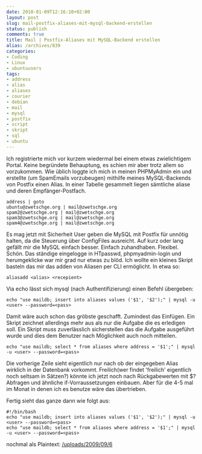 ```yaml
---
date: 2010-01-09T12:16:10+02:00
layout: post
slug: mail-postfix-aliases-mit-mysql-backend-erstellen
status: publish
comments: true
title: Mail | Postfix-Aliases mit MySQL-Backend erstellen
alias: /archives/839
categories:
- Coding
- Linux
- ubuntuusers
tags:
- address
- alias
- aliases
- courier
- debian
- mail
- mysql
- postfix
- script
- skript
- sql
- ubuntu
---
```


Ich registrierte mich vor kurzem wiedermal bei einem etwas zwielichtigem Portal. Keine begründete Behauptung, es schien mir aber trotz allem so vorzukommen. Wie üblich loggte ich mich in meinen PHPMyAdmin ein und erstellte (um SpamEmails vorzubeugen) mithilfe meines MySQL-Backends von Postfix einen Alias. In einer Tabelle gesammelt liegen sämtliche aliase und deren Empfänger-Postfach.

```
address | goto
ubuntu@zwetschge.org | mail@zwetschge.org
spam2@zwetschge.org | mail@zwetschge.org
spam3@zwetschge.org | mail@zwetschge.org
spam4@zwetschge.org | mail@zwetschge.org

```


Es mag jetzt mit Sicherheit User geben die MySQL mit Postfix für unnötig halten, da die Steuerung über ConfigFiles ausreicht. Auf kurz oder lang gefällt mir die MySQL einfach besser. Einfach zuhandhaben. Flexibel. Schön. Das ständige eingelogge in HTpasswd, phpmyadmin-login und herumgeklicke war mir grad nur etwas zu blöd. Ich wollte ein kleines Skript basteln das mir das adden von Aliasen per CLI ermöglicht. In etwa so:

```
aliasadd <alias> <recepient>
```


Via echo lässt sich mysql (nach Authentifizierung) einen Befehl übergeben:

```
echo "use maildb; insert into aliases values ('$1', '$2');" | mysql -u <user> --password=<pass>
```


Damit wäre auch schon das gröbste geschafft. Zumindest das Einfügen. Ein Skript zeichnet allerdings mehr aus als nur die Aufgabe die es erledigen soll. Ein Skript muss zuverlässlich sicherstellen das die Aufgabe ausgeführt wurde und dies dem Benutzer nach Möglichkeit auch noch mitteilen.

```
echo "use maildb; select * from aliases where address = '$1';" | mysql -u <user> --password=<pass>
```


Die vorherige Zeile sieht eigentlich nur nach ob der eingegeben Alias wirklich in der Datenbank vorkommt. Freilich(wer findet 'freilich' eigentlich noch seltsam in Sätzen?) könnte ich jetzt noch nach Rückgabewerten mit $? Abfragen und ähnliche if-Vorraussetzungen einbauen. Aber für die 4-5 mal im Monat in denen ich es benutze wäre das übertrieben.

Fertig sieht das ganze dann wie folgt aus:

```
#!/bin/bash
echo "use maildb; insert into aliases values ('$1', '$2');" | mysql -u <user> --password=<pass>
echo "use maildb; select * from aliases where address = '$1';" | mysql -u <user> --password=<pass>
```


nochmal als Plaintext:
[/uploads/2009/09/6](/uploads/2009/09/6)
